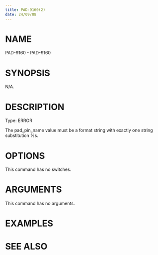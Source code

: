 ```yaml
---
title: PAD-9160(2)
date: 24/09/08
---
```


# NAME

PAD-9160 - PAD-9160

# SYNOPSIS

N/A.

# DESCRIPTION

Type: ERROR

The pad_pin_name value must be a format string with exactly one string substitution %s.

# OPTIONS

This command has no switches.

# ARGUMENTS

This command has no arguments.

# EXAMPLES

# SEE ALSO
